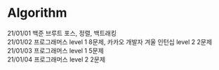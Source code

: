 # Algorithm
21/01/01 백준 브루트 포스, 정렬, 백트래킹</br>
21/01/02 프로그래머스 level 1 8문제, 카카오 개발자 겨울 인턴십 level 2 2문제</br>
21/01/03 프로그래머스 level 1 5문제</br>
21/01/04 프로그래머스 level 2 2문제</br>
>

